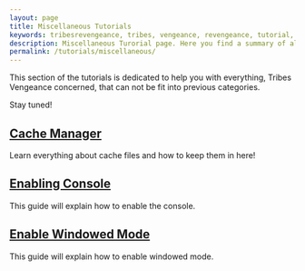 ```yaml
---
layout: page
title: Miscellaneous Tutorials
keywords: tribesrevengeance, tribes, vengeance, revengeance, tutorial, fov, console, cache, manager, weapon, demo, resolution, misc, miscellaneous, zoom, announcer
description: Miscellaneous Turorial page. Here you find a summary of all miscellaneous tutorials.
permalink: /tutorials/miscellaneous/
---
```


This section of the tutorials is dedicated to help you with everything, Tribes Vengeance concerned, that can not be fit into previous categories.

Stay tuned!

  

<!-- ## [Announcer Voice](/tutorials/miscellaneous/announcer)

Learn how to change or disable the announcer voice! -->

  

## [Cache Manager](/tutorials/miscellaneous/cachemanager)

Learn everything about cache files and how to keep them in here!

  

<!-- ## [Demo Recording System](/tutorials/miscellaneous/demosystem)

This guide will explain what the demo system is, how it works, etc. -->

  

## [Enabling Console](/tutorials/miscellaneous/enablingconsole)

This guide will explain how to enable the console.

  

## [Enable Windowed Mode](/tutorials/miscellaneous/enablingwindowedmode)

This guide will explain how to enable windowed mode.

  

<!-- ## [Field of View (FOV)](/tutorials/miscellaneous/fov)

This guide will explain how to adjust your FOV.

  

## [Hide First Person Weapons](/tutorials/miscellaneous/hideweapons)

This guide will show how to hide the first person weapons.

  

## [Radar Zoom](/tutorials/miscellaneous/radarzoom)

This guide will explain how to change your Radar Zoom Scales

  

## [Add, Change or Delete Resolutions](/tutorials/miscellaneous/resolutions)

This guide will explain how to add, change or delete resolutions.

  

## [Scope Zoom](/tutorials/miscellaneous/scopezoom)

This guide will explain how to change your Scope Zoom Variables.

  

## [Sniping Laser Fix](/tutorials/miscellaneous/snipinglaser)

This guide will explain how to fix your sniping laser.

  

## [Windowed mode resolution](/tutorials/miscellaneous/windowedmoderesolutions)

This guide will explain how to change your resolution in windowed mode. -->
